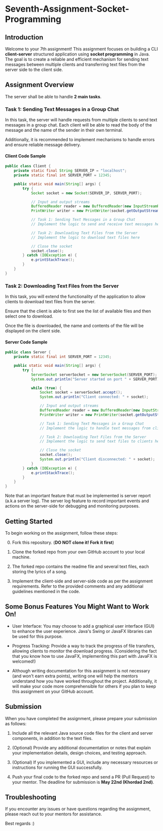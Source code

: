 # Seventh-Assignment-Socket-Programming

## Introduction
Welcome to your 7th assignment! This assignment focuses on building a CLI **client-server** structured application using **socket programming** in Java. The goal is to create a reliable and efficient mechanism for sending text messages between multiple clients and transferring text files from the server side to the client side.

## Assignment Overview
The server shall be able to handle **2 main tasks**.

### Task 1: Sending Text Messages in a Group Chat
In this task, the server will handle requests from multiple clients to send text messages in a group chat. Each client will be able to read the body of the message and the name of the sender in their own terminal.

Additionally, it is recommended to implement mechanisms to handle errors and ensure reliable message delivery.

#### Client Code Sample
```java
public class Client {
    private static final String SERVER_IP = "localhost";
    private static final int SERVER_PORT = 12345;

    public static void main(String[] args) {
        try {
            Socket socket = new Socket(SERVER_IP, SERVER_PORT);

            // Input and output streams
            BufferedReader reader = new BufferedReader(new InputStreamReader(socket.getInputStream()));
            PrintWriter writer = new PrintWriter(socket.getOutputStream(), true);

            // Task 1: Sending Text Messages in a Group Chat
            // Implement the logic to send and receive text messages here

            // Task 2: Downloading Text Files from the Server
            // Implement the logic to download text files here

            // Close the socket
            socket.close();
        } catch (IOException e) {
            e.printStackTrace();
        }
    }
}
```

### Task 2: Downloading Text Files from the Server
In this task, you will extend the functionality of the application to allow clients to download text files from the server.

Ensure that the client is able to first see the list of available files and then select one to download.

Once the file is downloaded, the name and contents of the file will be displayed on the client side.

#### Server Code Sample
```java
public class Server {
    private static final int SERVER_PORT = 12345;

    public static void main(String[] args) {
        try {
            ServerSocket serverSocket = new ServerSocket(SERVER_PORT);
            System.out.println("Server started on port " + SERVER_PORT);

            while (true) {
                Socket socket = serverSocket.accept();
                System.out.println("Client connected: " + socket);

                // Input and output streams
                BufferedReader reader = new BufferedReader(new InputStreamReader(socket.getInputStream()));
                PrintWriter writer = new PrintWriter(socket.getOutputStream(), true);

                // Task 1: Sending Text Messages in a Group Chat
                // Implement the logic to handle text messages from clients here

                // Task 2: Downloading Text Files from the Server
                // Implement the logic to send text files to clients here

                // Close the socket
                socket.close();
                System.out.println("Client disconnected: " + socket);
            }
        } catch (IOException e) {
            e.printStackTrace();
        }
    }
}
```

Note that an important feature that must be implemented is server report (a.k.a server log). The server log feature to record important events and actions on the server-side for debugging and monitoring purposes.

## Getting Started
To begin working on the assignment, follow these steps:

0. Fork this repository. (**DO NOT clone it! Fork it first**)

1. Clone the forked repo from your own GitHub account to your local machine.

2. The forked repo contains the readme file and several text files, each storing the lyrics of a song.

3. Implement the client-side and server-side code as per the assignment requirements. Refer to the provided comments and any additional guidelines mentioned in the code.

## Some Bonus Features You Might Want to Work On!

- User Interface: You may choose to add a graphical user interface (GUI) to enhance the user experience. Java's Swing or JavaFX libraries can be used for this purpose.

- Progress Tracking: Provide a way to track the progress of file transfers, allowing clients to monitor the download progress. (Considering the fact that you know how to use JavaFX, implementing this part with JavaFX is welcomed!)

- Although writing documentation for this assignment is not necessary (and won't earn extra points), writing one will help the mentors understand how you have worked throughout the project. Additionally, it will make your code more comprehensible for others if you plan to keep this assignment on your GitHub account.

## Submission
When you have completed the assignment, please prepare your submission as follows:

1. Include all the relevant Java source code files for the client and server components, in addition to the text files.

2. (Optional) Provide any additional documentation or notes that explain your implementation details, design choices, and testing approach.

3. (Optional) If you implemented a GUI, include any necessary resources or instructions for running the GUI successfully.

4. Push your final code to the forked repo and send a PR (Pull Request) to your mentor. The deadline for submission is **May 22nd (Khordad 2nd)**.

## Troubleshooting
If you encounter any issues or have questions regarding the assignment, please reach out to your mentors for assistance.

Best regards :)